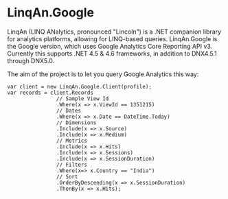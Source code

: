 # LinqAn.Google
LinqAn (LINQ ANalytics, pronounced "Lincoln") is a .NET companion library for analytics platforms,
allowing for LINQ-based queries. LinqAn.Google is the Google version, which uses Google Analytics
Core Reporting API v3. Currently this supports .NET 4.5 & 4.6 frameworks, in addition to DNX4.5.1
through DNX5.0.

The aim of the project is to let you query Google Analytics this way:

```
var client = new LinqAn.Google.Client(profile);
var records = client.Records
                // Sample View Id
                .Where(x => x.ViewId == 1351215)
                // Dates
                .Where(x => x.Date == DateTime.Today)
                // Dimensions
                .Include(x => x.Source)
                .Include(x => x.Medium)
                // Metrics
                .Include(x => x.Hits)
                .Include(x => x.Sessions)
                .Include(x => x.SessionDuration)
                // Filters
                .Where(x=> x.Country == "India")
                // Sort
                .OrderByDescending(x => x.SessionDuration)
                .ThenBy(x => x.Hits);
```